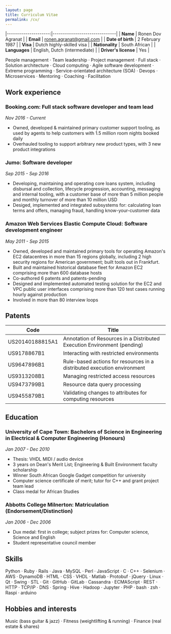 ```yaml
---
layout: page
title: Curriculum Vitae
permalink: /cv/
---
```


|---------------------:|-------------------------------|
| **Name**             | Ronen Dov Agranat             |
| **Email**            | ronen.agranat@gmail.com       |
| **Date of birth**    | 2 February 1987               |
| **Visa**             | Dutch highly-skilled visa     |
| **Nationality**      | South African                 |
| **Languages**        | English, Dutch (intermediate) |
| **Driver's license** | Yes                           |

People management &middot; Team leadership &middot; Project management &middot; Full stack &middot; Solution architecture &middot; Cloud computing &middot; Agile software development &middot; Extreme programming &middot; Service-orientated architecture (SOA) &middot; Devops &middot; Microservices &middot; Mentoring &middot; Coaching &middot; Facilitation

## Work experience

### Booking.com: Full stack software developer and team lead

*Nov 2016 - Current*

* Owned, developed & maintained primary customer support tooling, as used by agents to help customers with 1.5 million room nights booked daily
* Overhauled tooling to support arbitrary new product types, with 3 new product integrations

### Jumo: Software developer

*Sep 2015 - Sep 2016*

* Developing, maintaining and operating core loans system, including disbursal and collection, lifecycle progression, accounting, messaging and internal tooling, with a customer base of more than 5 million people and monthly turnover of more than 10 million USD
* Desiged, implemented and integrated subsystems for: calculating loan terms and offers, managing fraud, handling know-your-customer data

### Amazon Web Services Elastic Compute Cloud: Software development engineer

*May 2011 - Sep 2015*

* Owned, developed and maintained primary tools for operating Amazon's EC2 datacentres in more than 15 regions globally, including 2 high security regions for American government; built tools out in Frankfurt.
* Built and maintained historical database fleet for Amazon EC2 comprising more than 600 database hosts
* Co-authored 6 patents and patents-pending
* Designed and implemented automated testing solution for the EC2 and VPC public user interfaces comprising more than 120 test cases running hourly against production
* Involved in more than 80 interview loops

## Patents

| Code | Title |
| --------------- | -------------------------------------------------- |
| US20140188815A1 | Annotation of Resources in a Distributed Execution Environment  (pending) |
| US9178867B1 | Interacting with restricted environments |
| US9647896B1 | Rule-based actions for resources in a distributed execution environment |
| US9313208B1 | Managing restricted access resources |
| US9473799B1 | Resource data query processing |
| US9455879B1 | Validating changes to attributes for computing resources |

## Education

### University of Cape Town: Bachelors of Science in Engineering in Electrical & Computer Engineering (Honours)
*Jan 2007 - Dec 2010*
* Thesis: VHDL MIDI / audio device
* 3 years on Dean's Merit List; Engineering & Built Environment faculty scholarship
* Winner South African Google Gadget competition for university
* Computer science certificate of merit; tutor for C++ and grant project team lead
* Class medal for African Studies

### Abbotts College Milnerton: Matriculation (Endorsement/Distinction)
*Jan 2006 - Dec 2006*

* Dux medal: first in college; subject prizes for: Computer science, Science and English
* Student representative council member

## Skills

Python &middot; Ruby &middot; Rails &middot; Java &middot; MySQL &middot; Perl &middot;
JavaScript &middot; C &middot; C++ &middot; Selenium &middot; AWS &middot; DynamoDB &middot;
HTML &middot; CSS &middot; VHDL &middot; Matlab &middot; Protobuf &middot; jQuery &middot;
Linux &middot; Qt &middot; Swing &middot; STL &middot; Git &middot; GitHub &middot;
GitLab &middot; Cassandra &middot; ECMAScript &middot; REST &middot; HTTP &middot;
TCP/IP &middot; DNS &middot; Spring &middot; Hive &middot; Hadoop &middot;
Jupyter &middot; PHP &middot; bash &middot; zsh &middot; Raspi &middot; arduino

## Hobbies and interests

Music (bass guitar & jazz) &middot; Fitness (weightlifting & running) &middot; Finance (real estate & shares)
